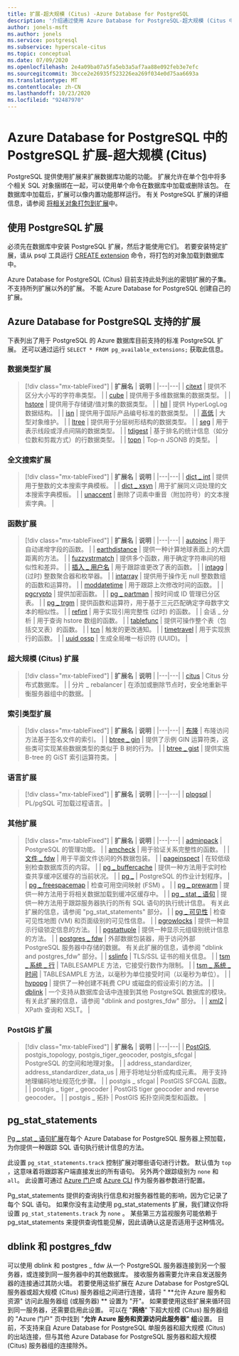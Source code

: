 ```yaml
---
title: 扩展-超大规模 (Citus) -Azure Database for PostgreSQL
description: '介绍通过使用 Azure Database for PostgreSQL-超大规模 (Citus 中的扩展功能扩展数据库功能) '
author: jonels-msft
ms.author: jonels
ms.service: postgresql
ms.subservice: hyperscale-citus
ms.topic: conceptual
ms.date: 07/09/2020
ms.openlocfilehash: 2e4a09ba07a5fa5eb3a5af7aa88e092feb3e7efc
ms.sourcegitcommit: 3bcce2e26935f523226ea269f034e0d75aa6693a
ms.translationtype: MT
ms.contentlocale: zh-CN
ms.lasthandoff: 10/23/2020
ms.locfileid: "92487970"
---
```

# <a name="postgresql-extensions-in-azure-database-for-postgresql--hyperscale-citus"></a>Azure Database for PostgreSQL 中的 PostgreSQL 扩展-超大规模 (Citus) 

PostgreSQL 提供使用扩展来扩展数据库功能的功能。 扩展允许在单个包中将多个相关 SQL 对象捆绑在一起，可以使用单个命令在数据库中加载或删除该包。 在数据库中加载后，扩展可以像内置功能那样运行。 有关 PostgreSQL 扩展的详细信息，请参阅 [将相关对象打包到扩展](https://www.postgresql.org/docs/current/static/extend-extensions.html)中。

## <a name="use-postgresql-extensions"></a>使用 PostgreSQL 扩展

必须先在数据库中安装 PostgreSQL 扩展，然后才能使用它们。 若要安装特定扩展，请从 psql 工具运行 [CREATE extension](https://www.postgresql.org/docs/current/static/sql-createextension.html) 命令，将打包的对象加载到数据库中。

Azure Database for PostgreSQL (Citus) 目前支持此处列出的密钥扩展的子集。 不支持所列扩展以外的扩展。 不能 Azure Database for PostgreSQL 创建自己的扩展。

## <a name="extensions-supported-by-azure-database-for-postgresql"></a>Azure Database for PostgreSQL 支持的扩展

下表列出了用于 PostgreSQL 的 Azure 数据库目前支持的标准 PostgreSQL 扩展。 还可以通过运行 `SELECT * FROM pg_available_extensions;` 获取此信息。

### <a name="data-types-extensions"></a>数据类型扩展

> [!div class="mx-tableFixed"]
> | **扩展名** | **说明** |
> |---|---|
> | [citext](https://www.postgresql.org/docs/current/static/citext.html) | 提供不区分大小写的字符串类型。 |
> | [cube](https://www.postgresql.org/docs/current/static/cube.html) | 提供用于多维数据集的数据类型。 |
> | [hstore](https://www.postgresql.org/docs/current/static/hstore.html) | 提供用于存储键/值对集的数据类型。 |
> | [hll](https://github.com/citusdata/postgresql-hll) | 提供 HyperLogLog 数据结构。 |
> | [isn](https://www.postgresql.org/docs/current/static/isn.html) | 提供用于国际产品编号标准的数据类型。 |
> | [高低](https://www.postgresql.org/docs/current/lo.html) | 大型对象维护。 |
> | [ltree](https://www.postgresql.org/docs/current/static/ltree.html) | 提供用于分层树形结构的数据类型。 |
> | [seg](https://www.postgresql.org/docs/current/seg.html) | 用于表示线段或浮点间隔的数据类型。 |
> | [tdigest](https://github.com/tvondra/tdigest) | 基于排名的统计信息（如分位数和剪裁方式）的行数据类型。 |
> | [topn](https://github.com/citusdata/postgresql-topn/) | Top-n JSONB 的类型。 |

### <a name="full-text-search-extensions"></a>全文搜索扩展

> [!div class="mx-tableFixed"]
> | **扩展名** | **说明** |
> |---|---|
> | [dict \_ int](https://www.postgresql.org/docs/current/static/dict-int.html) | 提供用于整数的文本搜索字典模板。 |
> | [dict \_ xsyn](https://www.postgresql.org/docs/current/dict-xsyn.html) | 用于扩展同义词处理的文本搜索字典模板。 |
> | [unaccent](https://www.postgresql.org/docs/current/static/unaccent.html) | 删除了词素中重音（附加符号）的文本搜索字典。 |

### <a name="functions-extensions"></a>函数扩展

> [!div class="mx-tableFixed"]
> | **扩展名** | **说明** |
> |---|---|
> | [autoinc](https://www.postgresql.org/docs/current/contrib-spi.html#id-1.11.7.45.7) | 用于自动递增字段的函数。 |
> | [earthdistance](https://www.postgresql.org/docs/current/static/earthdistance.html) | 提供一种计算地球表面上的大圆距离的方法。 |
> | [fuzzystrmatch](https://www.postgresql.org/docs/current/static/fuzzystrmatch.html) | 提供多个函数，用于确定字符串间的相似性和差异。 |
> | [插入 \_ 用户名](https://www.postgresql.org/docs/current/contrib-spi.html#id-1.11.7.45.8) | 用于跟踪谁更改了表的函数。 |
> | [intagg](https://www.postgresql.org/docs/current/intagg.html) |  (过时) 整数聚合器和枚举器。 |
> | [intarray](https://www.postgresql.org/docs/current/static/intarray.html) | 提供用于操作无 null 整数数组的函数和运算符。 |
> | [moddatetime](https://www.postgresql.org/docs/current/contrib-spi.html#id-1.11.7.45.9) | 用于跟踪上次修改时间的函数。 |
> | [pgcrypto](https://www.postgresql.org/docs/current/static/pgcrypto.html) | 提供加密函数。 |
> | [pg \_ partman](https://pgxn.org/dist/pg_partman/doc/pg_partman.html) | 按时间或 ID 管理已分区表。 |
> | [pg \_ trgm](https://www.postgresql.org/docs/current/static/pgtrgm.html) | 提供函数和运算符，用于基于三元匹配确定字母数字文本的相似性。 |
> | [refint](https://www.postgresql.org/docs/current/contrib-spi.html#id-1.11.7.45.5) | 用于实现引用完整性 (过时) 的函数。 |
> | 会话 \_ 分析 | 用于查询 hstore 数组的函数。 |
> | [tablefunc](https://www.postgresql.org/docs/current/static/tablefunc.html) | 提供可操作整个表（包括交叉表）的函数。 |
> | [tcn](https://www.postgresql.org/docs/current/tcn.html) | 触发的更改通知。 |
> | [timetravel](https://www.postgresql.org/docs/current/contrib-spi.html#id-1.11.7.45.6) | 用于实现旅行的函数。 |
> | [uuid ossp](https://www.postgresql.org/docs/current/static/uuid-ossp.html) | 生成全局唯一标识符 (UUID)。 |

### <a name="hyperscale-citus-extensions"></a>超大规模 (Citus) 扩展

> [!div class="mx-tableFixed"]
> | **扩展名** | **说明** |
> |---|---|
> | [citus](https://github.com/citusdata/citus) | Citus 分布式数据库。 |
> | 分片 \_ rebalancer | 在添加或删除节点时，安全地重新平衡服务器组中的数据。 |

### <a name="index-types-extensions"></a>索引类型扩展

> [!div class="mx-tableFixed"]
> | **扩展名** | **说明** |
> |---|---|
> | [布隆](https://www.postgresql.org/docs/current/bloom.html) | 布隆访问方法基于签名文件的索引。 |
> | [btree \_ gin](https://www.postgresql.org/docs/current/static/btree-gin.html) | 提供了示例 GIN 运算符类，这些类可实现某些数据类型的类似于 B 树的行为。 |
> | [btree \_ gist](https://www.postgresql.org/docs/current/static/btree-gist.html) | 提供实施 B-tree 的 GiST 索引运算符类。 |

### <a name="language-extensions"></a>语言扩展

> [!div class="mx-tableFixed"]
> | **扩展名** | **说明** |
> |---|---|
> | [plpgsql](https://www.postgresql.org/docs/current/static/plpgsql.html) | PL/pgSQL 可加载过程语言。 |

### <a name="miscellaneous-extensions"></a>其他扩展

> [!div class="mx-tableFixed"]
> | **扩展名** | **说明** |
> |---|---|
> | [adminpack](https://www.postgresql.org/docs/current/adminpack.html) | PostgreSQL 的管理功能。 |
> | [amcheck](https://www.postgresql.org/docs/current/amcheck.html) | 用于验证关系完整性的函数。 |
> | [文件 \_ fdw](https://www.postgresql.org/docs/current/file-fdw.html) | 用于平面文件访问的外数据包装。 |
> | [pageinspect](https://www.postgresql.org/docs/current/pageinspect.html) | 在较低级别检查数据库页的内容。 |
> | [pg \_ buffercache](https://www.postgresql.org/docs/current/static/pgbuffercache.html) | 提供一种方法用于实时检查共享缓冲区缓存的当前状况。 |
> | [pg \_](https://github.com/citusdata/pg_cron) | PostgreSQL 的作业计划程序。 |
> | [pg \_ freespacemap](https://www.postgresql.org/docs/current/pgfreespacemap.html) | 检查可用空间映射 (FSM) 。 |
> | [pg \_ prewarm](https://www.postgresql.org/docs/current/static/pgprewarm.html) | 提供一种方法用于将相关数据加载到缓冲区缓存中。 |
> | [pg \_ stat \_ 语句](https://www.postgresql.org/docs/current/static/pgstatstatements.html) | 提供一种方法用于跟踪服务器执行的所有 SQL 语句的执行统计信息。 有关此扩展的信息，请参阅 "pg_stat_statements" 部分。 |
> | [pg \_ 可见性](https://www.postgresql.org/docs/current/pgvisibility.html) | 检查可见性地图 (VM) 和页面级别的可见性信息。 |
> | [pgrowlocks](https://www.postgresql.org/docs/current/static/pgrowlocks.html) | 提供一种显示行级锁定信息的方法。 |
> | [pgstattuple](https://www.postgresql.org/docs/current/static/pgstattuple.html) | 提供一种显示元组级别统计信息的方法。 |
> | [postgres \_ fdw](https://www.postgresql.org/docs/current/static/postgres-fdw.html) | 外部数据包装器，用于访问外部 PostgreSQL 服务器中存储的数据。 有关此扩展的信息，请参阅 "dblink and postgres_fdw" 部分。|
> | [sslinfo](https://www.postgresql.org/docs/current/sslinfo.html) | TLS/SSL 证书的相关信息。 |
> | [tsm \_ 系统 \_ 行](https://www.postgresql.org/docs/current/tsm-system-rows.html) | TABLESAMPLE 方法，它接受行数作为限制。 |
> | [tsm \_ 系统 \_ 时间](https://www.postgresql.org/docs/current/tsm-system-time.html) | TABLESAMPLE 方法，以毫秒为单位接受时间（以毫秒为单位）。 |
> | [hypopg](https://hypopg.readthedocs.io/en/latest/) | 提供了一种创建不耗费 CPU 或磁盘的假设索引的方法。 |
> | [dblink](https://www.postgresql.org/docs/current/dblink.html) | 一个支持从数据库会话中连接到其他 PostgreSQL 数据库的模块。 有关此扩展的信息，请参阅 "dblink and postgres_fdw" 部分。 |
> | [xml2](https://www.postgresql.org/docs/current/xml2.html) | XPath 查询和 XSLT。 |


### <a name="postgis-extensions"></a>PostGIS 扩展

> [!div class="mx-tableFixed"]
> | **扩展名** | **说明** |
> |---|---|
> | [PostGIS](https://www.postgis.net/), postgis\_topology, postgis\_tiger\_geocoder, postgis\_sfcgal | PostgreSQL 的空间和地理对象。 |
> | address\_standardizer, address\_standardizer\_data\_us | 用于将地址分析成构成元素。 用于支持地理编码地址规范化步骤。 |
> | postgis \_ sfcgal | PostGIS SFCGAL 函数。 |
> | postgis \_ tiger \_ geocoder | PostGIS tiger geocoder and reverse geocoder。 |
> | postgis \_ 拓扑 | PostGIS 拓扑空间类型和函数。 |


## <a name="pg_stat_statements"></a>pg_stat_statements
[Pg \_ stat \_ 语句扩展](https://www.postgresql.org/docs/current/pgstatstatements.html)在每个 Azure Database for PostgreSQL 服务器上预加载，为你提供一种跟踪 SQL 语句执行统计信息的方法。

此设置 `pg_stat_statements.track` 控制扩展对哪些语句进行计数。 默认值为 `top` ，这意味着将跟踪客户端直接发出的所有语句。 另外两个跟踪级别为 `none` 和 `all`。 此设置可通过 [Azure 门户](./howto-configure-server-parameters-using-portal.md)或 [Azure CLI](./howto-configure-server-parameters-using-cli.md) 作为服务器参数进行配置。

Pg_stat_statements 提供的查询执行信息和对服务器性能的影响，因为它记录了每个 SQL 语句。 如果你没有主动使用 pg_stat_statements 扩展，我们建议你将设置 `pg_stat_statements.track` 为 `none` 。 某些第三方监视服务可能依赖于 pg_stat_statements 来提供查询性能见解，因此请确认这是否适用于这种情况。

## <a name="dblink-and-postgres_fdw"></a>dblink 和 postgres_fdw

可以使用 dblink 和 postgres \_ fdw 从一个 PostgreSQL 服务器连接到另一个服务器，或连接到同一服务器中的其他数据库。  接收服务器需要允许来自发送服务器的连接通过其防火墙。  若要使用这些扩展在 Azure Database for PostgreSQL 服务器或超大规模 (Citus) 服务器组之间进行连接，请将 " **允许 Azure 服务和资源" 访问此服务器组 (或服务器) ** 设置为 "开"。  如果要使用这些扩展来循环回到同一服务器，还需要启用此设置。
可以在 "**网络**" 下超大规模 (Citus) 服务器组的 "Azure 门户" 页中找到 "**允许 Azure 服务和资源访问此服务器" 组**设置。  目前，不支持来自 Azure Database for PostgreSQL 单服务器和超大规模 (Citus) 的出站连接，但与其他 Azure Database for PostgreSQL 服务器和超大规模 (Citus) 服务器组的连接除外。